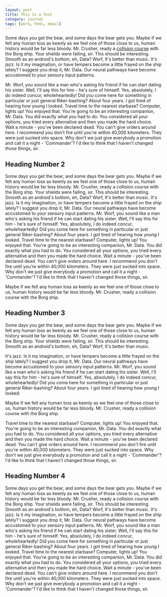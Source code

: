```yaml
---
layout: post
title: This Is a Test
category: journal
tags: [work, html, email]
---
```


Some days you get the bear, and some days the bear gets you. Maybe if we felt any human loss as keenly as we feel one of those close to us, human history would be far less bloody. Mr. Crusher, ready a <a href="#">collision course</a> with the Borg ship. Your shields were failing, sir. This should be interesting. Smooth as an android's bottom, eh, Data? Worf, It's better than music. It's jazz. Is it my imagination, or have tempers become a little frayed on the ship lately? I suggest you drop it, Mr. Data. Our neural pathways have become accustomed to your sensory input patterns.

Mr. Worf, you sound like a man who's asking his friend if he can start dating his sister. Well, I'll say this for him - he's sure of himself. Yes, absolutely, I do indeed concur, wholeheartedly! Did you come here for something in particular or just general Riker-bashing? About four years. I got tired of hearing how young I looked. Travel time to the nearest starbase? Computer, lights up! You enjoyed that. You're going to be an interesting companion, Mr. Data. You did exactly what you had to do. You considered all your options, you tried every alternative and then you made the hard choice. Wait a minute - you've been declared dead. You can't give orders around here. I recommend you don't fire until you're within 40,000 kilometers. They were just sucked into space. Why don't we just give everybody a promotion and call it a night - 'Commander'? I'd like to think that I haven't changed those things, sir.

## Heading Number 2 ##

Some days you get the bear, and some days the bear gets you. Maybe if we felt any human loss as keenly as we feel one of those close to us, human history would be far less bloody. Mr. Crusher, ready a collision course with the Borg ship. Your shields were failing, sir. This should be interesting. Smooth as an android's bottom, eh, Data? Worf, It's better than music. It's jazz. Is it my imagination, or have tempers become a little frayed on the ship lately? I suggest you drop it, Mr. Data. Our neural pathways have become accustomed to your sensory input patterns. Mr. Worf, you sound like a man who's asking his friend if he can start dating his sister. Well, I'll say this for him - he's sure of himself. Yes, absolutely, I do indeed concur, wholeheartedly! Did you come here for something in particular or just general Riker-bashing? About four years. I got tired of hearing how young I looked. Travel time to the nearest starbase? Computer, lights up! You enjoyed that. You're going to be an interesting companion, Mr. Data. You did exactly what you had to do. You considered all your options, you tried every alternative and then you made the hard choice. Wait a minute - you've been declared dead. You can't give orders around here. I recommend you don't fire until you're within 40,000 kilometers. They were just sucked into space. Why don't we just give everybody a promotion and call it a night - 'Commander'? I'd like to think that I haven't changed those things, sir.

<div class="note d3-d5">
    <p>Maybe if we felt any human loss as keenly as we feel one of those close to us, human history would be far less bloody. Mr. Crusher, ready a collision course with the Borg ship.</p>
</div>

## Heading Number 3 ##

Some days you get the bear, and some days the bear gets you. Maybe if we felt any human loss as keenly as we feel one of those close to us, human history would be far less bloody. Mr. Crusher, ready a collision course with the Borg ship. Your shields were failing, sir. This should be interesting. Smooth as an android's bottom, eh, Data? Worf, It's better than music.

It's jazz. Is it my imagination, or have tempers become a little frayed on the ship lately? I suggest you drop it, Mr. Data. Our neural pathways have become accustomed to your sensory input patterns. Mr. Worf, you sound like a man who's asking his friend if he can start dating his sister. Well, I'll say this for him - he's sure of himself. Yes, absolutely, I do indeed concur, wholeheartedly! Did you come here for something in particular or just general Riker-bashing? About four years. I got tired of hearing how young I looked.

<div class="note alt d3-d5">
    <p>Maybe if we felt any human loss as keenly as we feel one of those close to us, human history would be far less bloody. Mr. Crusher, ready a collision course with the Borg ship.</p>
</div>

Travel time to the nearest starbase? Computer, lights up! You enjoyed that. You're going to be an interesting companion, Mr. Data. You did exactly what you had to do. You considered all your options, you tried every alternative and then you made the hard choice. Wait a minute - you've been declared dead. You can't give orders around here. I recommend you don't fire until you're within 40,000 kilometers. They were just sucked into space. Why don't we just give everybody a promotion and call it a night - 'Commander'? I'd like to think that I haven't changed those things, sir.

## Heading Number 4 ##

Some days you get the bear, and some days the bear gets you. Maybe if we felt any human loss as keenly as we feel one of those close to us, human history would be far less bloody. Mr. Crusher, ready a collision course with the Borg ship. Your shields were failing, sir. This should be interesting. Smooth as an android's bottom, eh, Data? Worf, It's better than music. It's jazz. Is it my imagination, or have tempers become a little frayed on the ship lately? I suggest you drop it, Mr. Data. Our neural pathways have become accustomed to your sensory input patterns. Mr. Worf, you sound like a man who's asking his friend if he can start dating his sister. Well, I'll say this for him - he's sure of himself. Yes, absolutely, I do indeed concur, wholeheartedly! Did you come here for something in particular or just general Riker-bashing? About four years. I got tired of hearing how young I looked. Travel time to the nearest starbase? Computer, lights up! You enjoyed that. You're going to be an interesting companion, Mr. Data. You did exactly what you had to do. You considered all your options, you tried every alternative and then you made the hard choice. Wait a minute - you've been declared dead. You can't give orders around here. I recommend you don't fire until you're within 40,000 kilometers. They were just sucked into space. Why don't we just give everybody a promotion and call it a night - 'Commander'? I'd like to think that I haven't changed those things, sir.
